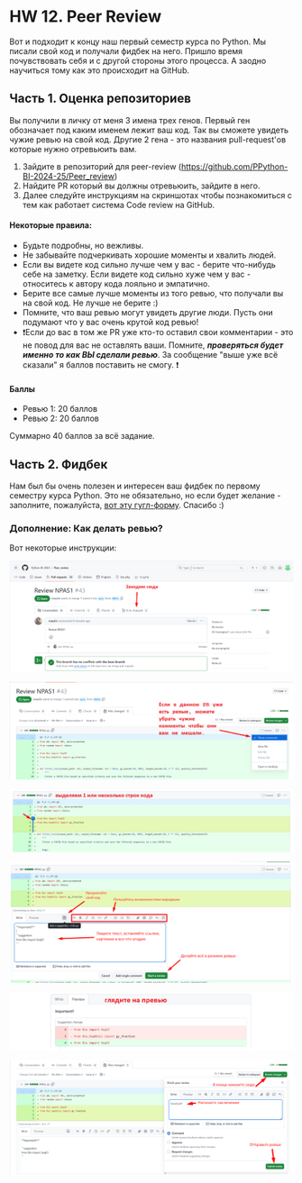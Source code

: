 # HW 12. Peer Review 

Вот и подходит к концу наш первый семестр курса по Python. Мы писали свой код и получали фидбек на него. Пришло время почувствовать себя и с другой стороны этого процесса. А заодно научиться тому как это происходит на GitHub.


## Часть 1. Оценка репозиториев

Вы получили в личку от меня 3 имена трех генов. Первый ген обозначает под каким именем лежит ваш код. Так вы сможете увидеть чужие ревью на свой код. Другие 2 гена - это названия pull-request'ов которые нужно отревьюить вам.

1. Зайдите в репозиторий для peer-review (https://github.com/PPython-BI-2024-25/Peer_review)
2. Найдите PR который вы должны отревьюить, зайдите в него.
3. Далее следуйте инструкциям на скриншотах чтобы познакомиться с тем как работает система Code review на GitHub.


#### Некоторые правила:

- Будьте подробны, но вежливы.
- Не забывайте подчеркивать хорошие моменты и хвалить людей.
- Если вы видете код сильно лучше чем у вас - берите что-нибудь себе на заметку. Если видете код сильно хуже чем у вас - относитесь к автору кода лояльно и эмпатично.
- Берите все самые лучше моменты из того ревью, что получали вы на свой код. Не лучше не берите :)
- Помните, что ваш ревью могут увидеть другие люди. Пусть они подумают что у вас очень крутой код ревью!
- ❗️Если до вас в том же PR уже кто-то оставил свои комментарии - это не повод для вас не оставлять ваши. Помните, ***проверяться будет именно то как ВЫ сделали ревью***. За сообщение "выше уже всё сказали" я баллов поставить не смогу. ❗️

#### Баллы
 - Ревью 1: 20 баллов
 - Ревью 2: 20 баллов

Суммарно 40 баллов за всё задание.

## Часть 2. Фидбек

Нам был бы очень полезен и интересен ваш фидбек по первому семестру курса Python. Это не обязательно, но если будет желание - заполните, пожалуйста, [вот эту гугл-форму](https://docs.google.com/forms/d/e/1FAIpQLSdJwROVKbw8AKTTVpAAwtApmw3oYIM77k-zQQCr1or3vJasgw/viewform?usp=sf_link). Спасибо :)



### Дополнение: Как делать ревью?

Вот некоторые инструкции:

![](img/review_1.png)

![](img/review_2.png)

![](img/review_3.png)

![](img/review_4.png)

![](img/review_5.png)

![](img/review_6.png)




